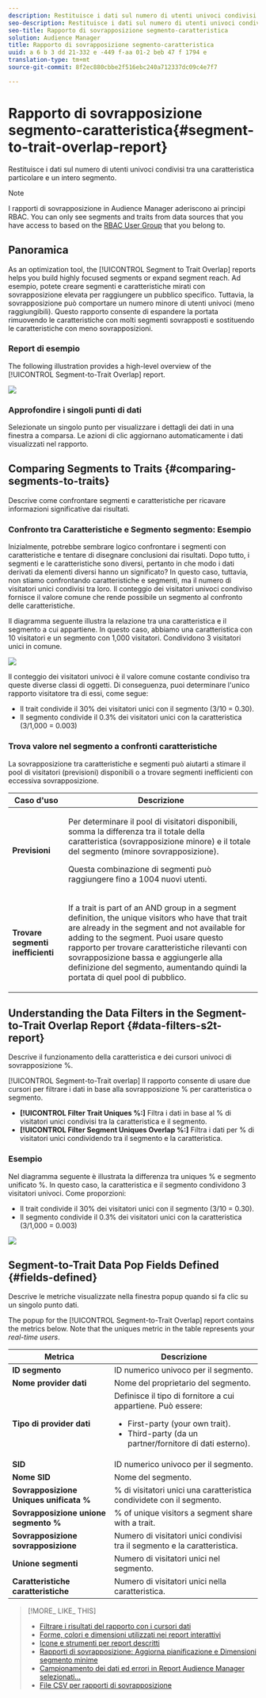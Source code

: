 ```yaml
---
description: Restituisce i dati sul numero di utenti univoci condivisi tra una caratteristica particolare e un intero segmento.
seo-description: Restituisce i dati sul numero di utenti univoci condivisi tra una caratteristica particolare e un intero segmento.
seo-title: Rapporto di sovrapposizione segmento-caratteristica
solution: Audience Manager
title: Rapporto di sovrapposizione segmento-caratteristica
uuid: a 6 b 3 dd 21-332 e -449 f-aa 01-2 beb 47 f 1794 e
translation-type: tm+mt
source-git-commit: 8f2ec880cbbe2f516ebc240a712337dc09c4e7f7

---
```



# Rapporto di sovrapposizione segmento-caratteristica{#segment-to-trait-overlap-report}

Restituisce i dati sul numero di utenti univoci condivisi tra una caratteristica particolare e un intero segmento.

>[!NOTE]
>
>I rapporti di sovrapposizione in Audience Manager aderiscono ai principi RBAC. You can only see segments and traits from data sources that you have access to based on the [RBAC User Group](/help/using/features/administration/administration-overview.md) that you belong to.

<!-- 

c_segment_trait_overlap.xml

 -->

## Panoramica

As an optimization tool, the [!UICONTROL Segment to Trait Overlap] reports helps you build highly focused segments or expand segment reach. Ad esempio, potete creare segmenti e caratteristiche mirati con sovrapposizione elevata per raggiungere un pubblico specifico. Tuttavia, la sovrapposizione può comportare un numero minore di utenti univoci (meno raggiungibili). Questo rapporto consente di espandere la portata rimuovendo le caratteristiche con molti segmenti sovrapposti e sostituendo le caratteristiche con meno sovrapposizioni.

### Report di esempio

The following illustration provides a high-level overview of the [!UICONTROL Segment-to-Trait Overlap] report.

![](assets/segment-to-trait-overlap.png)

### Approfondire i singoli punti di dati

Selezionate un singolo punto per visualizzare i dettagli dei dati in una finestra a comparsa. Le azioni di clic aggiornano automaticamente i dati visualizzati nel rapporto.

## Comparing Segments to Traits {#comparing-segments-to-traits}

Descrive come confrontare segmenti e caratteristiche per ricavare informazioni significative dai risultati.

<!-- 

c_compare_s2t.xml

 -->

### Confronto tra Caratteristiche e Segmento segmento: Esempio

Inizialmente, potrebbe sembrare logico confrontare i segmenti con caratteristiche e tentare di disegnare conclusioni dai risultati. Dopo tutto, i segmenti e le caratteristiche sono diversi, pertanto in che modo i dati derivati da elementi diversi hanno un significato? In questo caso, tuttavia, non stiamo confrontando caratteristiche e segmenti, ma il numero di visitatori unici condivisi tra loro. Il conteggio dei visitatori univoci condiviso fornisce il valore comune che rende possibile un segmento al confronto delle caratteristiche.

Il diagramma seguente illustra la relazione tra una caratteristica e il segmento a cui appartiene. In questo caso, abbiamo una caratteristica con 10 visitatori e un segmento con 1,000 visitatori. Condividono 3 visitatori unici in comune.

![](assets/s2t.png)

Il conteggio dei visitatori univoci è il valore comune costante condiviso tra queste diverse classi di oggetti. Di conseguenza, puoi determinare l'unico rapporto visitatore tra di essi, come segue:

* Il trait condivide il 30% dei visitatori unici con il segmento (3/10 = 0.30).
* Il segmento condivide il 0.3% dei visitatori unici con la caratteristica (3/1,000 = 0.003)

### Trova valore nel segmento a confronti caratteristiche

La sovrapposizione tra caratteristiche e segmenti può aiutarti a stimare il pool di visitatori (previsioni) disponibili o a trovare segmenti inefficienti con eccessiva sovrapposizione.

<table id="table_5B211EF95216426299EB20253A5A9C1B"> 
 <thead> 
  <tr> 
   <th colname="col1" class="entry"> Caso d'uso </th> 
   <th colname="col2" class="entry"> Descrizione </th> 
  </tr>
 </thead>
 <tbody> 
  <tr> 
   <td colname="col1"><b>Previsioni</b> </td> 
   <td colname="col2"> <p>Per determinare il pool di visitatori disponibili, somma la differenza tra il totale della caratteristica (sovrapposizione minore) e il totale del segmento (minore sovrapposizione). </p> <p>Questa combinazione di segmenti può raggiungere fino a 1004 nuovi utenti. </p> </td> 
  </tr> 
  <tr> 
   <td colname="col1"><b>Trovare segmenti inefficienti</b> </td> 
   <td colname="col2"> <p>If a trait is part of an <span class="wintitle"> AND</span> group in a segment definition, the unique visitors who have that trait are already in the segment and not available for adding to the segment. Puoi usare questo rapporto per trovare caratteristiche rilevanti con sovrapposizione bassa e aggiungerle alla definizione del segmento, aumentando quindi la portata di quel pool di pubblico. </p> </td> 
  </tr> 
 </tbody> 
</table>

## Understanding the Data Filters in the Segment-to-Trait Overlap Report {#data-filters-s2t-report}

Descrive il funzionamento della caratteristica e dei cursori univoci di sovrapposizione %.

<!-- 

r_s2t_sliders.xml

 -->

[!UICONTROL Segment-to-Trait overlap] Il rapporto consente di usare due cursori per filtrare i dati in base alla sovrapposizione % per caratteristica o segmento.

* **[!UICONTROL Filter Trait Uniques %:]** Filtra i dati in base al % di visitatori unici condivisi tra la caratteristica e il segmento.
* **[!UICONTROL Filter Segment Uniques Overlap %:]** Filtra i dati per % di visitatori unici condividendo tra il segmento e la caratteristica.

### Esempio 

Nel diagramma seguente è illustrata la differenza tra uniques % e segmento unificato %. In questo caso, la caratteristica e il segmento condividono 3 visitatori univoci. Come proporzioni:

* Il trait condivide il 30% dei visitatori unici con il segmento (3/10 = 0.30).
* Il segmento condivide il 0.3% dei visitatori unici con la caratteristica (3/1,000 = 0.003)

![](assets/s2t.png)

## Segment-to-Trait Data Pop Fields Defined {#fields-defined}

Descrive le metriche visualizzate nella finestra popup quando si fa clic su un singolo punto dati.

<!-- 

r_s2t_data_pop.xml

 -->

The popup for the [!UICONTROL Segment-to-Trait Overlap] report contains the metrics below. Note that the uniques metric in the table represents your *real-time users*.

<table id="table_4AF72754276242FFB11543635B43AD90"> 
 <thead> 
  <tr> 
   <th colname="col1" class="entry"> Metrica </th> 
   <th colname="col2" class="entry"> Descrizione </th> 
  </tr>
 </thead>
 <tbody> 
  <tr> 
   <td colname="col1"><b><span class="wintitle"> ID segmento</span></b> </td> 
   <td colname="col2"> ID numerico univoco per il segmento. </td> 
  </tr> 
  <tr> 
   <td colname="col1"><b><span class="wintitle"> Nome provider dati</span></b> </td> 
   <td colname="col2"> Nome del proprietario del segmento. </td> 
  </tr> 
  <tr> 
   <td colname="col1"><b><span class="wintitle"> Tipo di provider dati</span></b> </td> 
   <td colname="col2">Definisce il tipo di fornitore a cui appartiene. Può essere: 
    <ul id="ul_0477C04A33FD4F5D998B98984E6554D3"> 
     <li id="li_50FCA48EDB5843AB8FB6C34ED2C0067D">First-party (your own trait). </li> 
     <li id="li_4F6148EDAEFE43FA8D505944E9FE3855">Third-party (da un partner/fornitore di dati esterno). </li> 
    </ul> </td> 
  </tr> 
  <tr> 
   <td colname="col1"><b><span class="wintitle"> SID</span></b> </td> 
   <td colname="col2"> ID numerico univoco per il segmento. </td> 
  </tr> 
  <tr> 
   <td colname="col1"><b><span class="wintitle"> Nome SID</span></b> </td> 
   <td colname="col2"> Nome del segmento. </td> 
  </tr> 
  <tr> 
   <td colname="col1"><b><span class="wintitle"> Sovrapposizione Uniques unificata %</span></b> </td> 
   <td colname="col2"> % di visitatori unici una caratteristica condividete con il segmento. </td> 
  </tr> 
  <tr> 
   <td colname="col1"><b><span class="wintitle"> Sovrapposizione unione segmento %</span></b> </td> 
   <td colname="col2"> % of unique visitors a segment share with a trait. </td> 
  </tr> 
  <tr> 
   <td colname="col1"><b><span class="wintitle"> Sovrapposizione sovrapposizione</span></b> </td> 
   <td colname="col2"> Numero di visitatori unici condivisi tra il segmento e la caratteristica. </td> 
  </tr> 
  <tr> 
   <td colname="col1"><b><span class="wintitle"> Unione segmenti</span></b> </td> 
   <td colname="col2"> Numero di visitatori unici nel segmento. </td> 
  </tr> 
  <tr> 
   <td colname="col1"><b><span class="wintitle"> Caratteristiche caratteristiche</span></b> </td> 
   <td colname="col2"> Numero di visitatori unici nella caratteristica. </td> 
  </tr> 
 </tbody> 
</table>

>[!MORE_ LIKE_ THIS]
>
>* [Filtrare i risultati del rapporto con i cursori dati](../../reporting/dynamic-reports/data-sliders.md)
>* [Forme, colori e dimensioni utilizzati nei report interattivi](../../reporting/dynamic-reports/interactive-report-technology.md#shapes-colors-sizes)
>* [Icone e strumenti per report descritti](../../reporting/dynamic-reports/interactive-report-technology.md#icons-tools-explained)
>* [Rapporti di sovrapposizione: Aggiorna pianificazione e Dimensioni segmento minime](../../reporting/dynamic-reports/overlap-minimum-segment-size.md)
>* [Campionamento dei dati ed errori in Report Audience Manager selezionati…](../../reporting/report-sampling.md)
>* [File CSV per rapporti di sovrapposizione](../../reporting/dynamic-reports/overlap-csv-files.md)